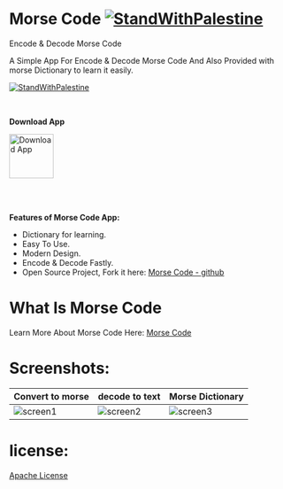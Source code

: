 # Morse Code [![StandWithPalestine](https://raw.githubusercontent.com/kimoandroid/StandWithPalestine/main/assets/palestine_badge.svg)](https://github.com/kimoandroid/StandWithPalestine)
Encode &amp; Decode Morse Code

A Simple App For Encode & Decode Morse Code And Also Provided with morse Dictionary to learn it easily.


[![StandWithPalestine](https://raw.githubusercontent.com/kimoandroid/StandWithPalestine/main/assets/palestine_banner.svg)](https://github.com/kimoandroid/StandWithPalestine/blob/main/Donate.md)

<br>

__Download App__

<a href="https://play.google.com/store/apps/details?id=com.EnceptCode.MorseCode">
<img alt="Download App" height="80" src="https://play.google.com/intl/en_us/badges/images/generic/en_badge_web_generic.png" /></a>

<br><br>

__Features of Morse Code App:__

* Dictionary for learning.
* Easy To Use.
* Modern Design.
* Encode & Decode Fastly.
* Open Source Project, Fork it here: [Morse Code - github](https://github.com/kimoandroid/Morse-Code)

# What Is Morse Code
Learn More About Morse Code Here: [Morse Code](https://en.wikipedia.org/wiki/Morse_code#:~:text=Morse%20code%20is%20a%20method,the%20inventors%20of%20the%20telegraph.)

# Screenshots:

Convert to morse | decode to text | Morse Dictionary
------------ | ------------- | -------------
![screen1](https://user-images.githubusercontent.com/69405523/181639401-fa84e14d-ce0d-4b26-958b-7434f4c4d692.jpg) | ![screen2](https://user-images.githubusercontent.com/69405523/181639466-19f251cc-e426-4689-bf42-377379579960.jpg) | ![screen3](https://user-images.githubusercontent.com/69405523/181639640-7a86528d-2bc3-4d1f-8aed-5a8f5cd602a4.jpg)


# license:
[Apache License](https://www.apache.org/licenses/LICENSE-2.0)
